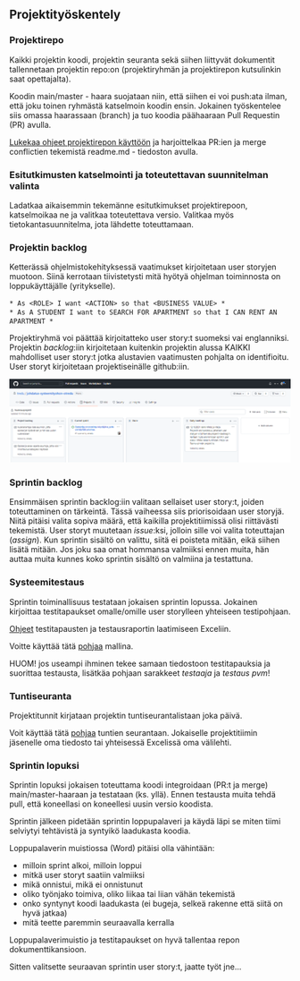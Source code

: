 ## Projektityöskentely

### Projektirepo

Kaikki projektin koodi, projektin seuranta sekä siihen liittyvät dokumentit tallennetaan projektin repo:on (projektiryhmän ja projektirepon kutsulinkin saat opettajalta).

Koodin main/master - haara suojataan niin, että siihen ei voi push:ata ilman, että joku toinen ryhmästä katselmoin koodin ensin. Jokainen työskentelee siis omassa haarassaan (branch) ja tuo koodia päähaaraan Pull Requestin (PR) avulla.

[Lukekaa ohjeet projektirepon käyttöön](https://otredu.github.io/github/projektityo.html) ja harjoittelkaa PR:ien ja merge conflictien tekemistä readme.md - tiedoston avulla.

### Esitutkimusten katselmointi ja toteutettavan suunnitelman valinta

Ladatkaa aikaisemmin tekemänne esitutkimukset projektirepoon, katselmoikaa ne ja valitkaa toteutettava versio. Valitkaa myös tietokantasuunnitelma, jota lähdette toteuttamaan.

### Projektin backlog

Ketterässä ohjelmistokehityksessä vaatimukset kirjoitetaan user storyjen muotoon. Siinä kerrotaan tiivistetysti mitä hyötyä ohjelman toiminnosta on loppukäyttäjälle (yritykselle).

    * As <ROLE> I want <ACTION> so that <BUSINESS VALUE> *
    * As A STUDENT I want to SEARCH FOR APARTMENT so that I CAN RENT AN APARTMENT * 

Projektiryhmä voi päättää kirjoitatteko user story:t suomeksi vai englanniksi. Projektin *backlog*:iin kirjoitetaan kuitenkin projektin alussa KAIKKI mahdolliset user story:t jotka alustavien vaatimusten pohjalta on identifioitu. User storyt kirjoitetaan projektiseinälle github:iin.

![projektiseinä](./img/projektiseina.PNG)

### Sprintin backlog

Ensimmäisen sprintin backlog:iin valitaan sellaiset user story:t, joiden toteuttaminen on tärkeintä. Tässä vaiheessa siis priorisoidaan user storyjä. Niitä pitäisi valita sopiva määrä, että kaikilla projektitiimissä olisi riittävästi tekemistä. User storyt muutetaan *issue*:ksi, jolloin sille voi valita toteuttajan (*assign*). Kun sprintin sisältö on valittu, siitä ei poisteta mitään, eikä siihen lisätä mitään. Jos joku saa omat hommansa valmiiksi ennen muita, hän auttaa muita kunnes koko sprintin sisältö on valmiina ja testattuna.

### Systeemitestaus

Sprintin toiminallisuus testataan jokaisen sprintin lopussa. Jokainen kirjoittaa testitapaukset omalle/omille user storylleen yhteiseen testipohjaan.

[Ohjeet](../docs/testitapaukset_ohje.pdf) testitapausten ja testausraportin laatimiseen Exceliin.

Voitte käyttää tätä [pohjaa](../docs/testitapaukset_esim.pdf) mallina.

HUOM! jos useampi ihminen tekee samaan tiedostoon testitapauksia ja suorittaa testausta, lisätkäa pohjaan sarakkeet *testaaja* ja *testaus pvm*!

### Tuntiseuranta

Projektitunnit kirjataan projektin tuntiseurantalistaan joka päivä.

Voit käyttää tätä [pohjaa](../docs/tyoajanseuranta.xlsx) tuntien seurantaan. Jokaiselle projektitiimin jäsenelle oma tiedosto tai yhteisessä Excelissä oma välilehti.

### Sprintin lopuksi

Sprintin lopuksi jokaisen toteuttama koodi integroidaan (PR:t ja merge) main/master-haaraan ja testataan (ks. yllä). Ennen testausta muita tehdä pull, että koneellasi on koneellesi uusin versio koodista.

Sprintin jälkeen pidetään sprintin loppupalaveri ja käydä läpi se miten tiimi selviytyi tehtävistä ja syntyikö laadukasta koodia.

Loppupalaverin muistiossa (Word) pitäisi olla vähintään:

- milloin sprint alkoi, milloin loppui
- mitkä user storyt saatiin valmiiksi
- mikä onnistui, mikä ei onnistunut
- oliko työnjako toimiva, oliko liikaa tai liian vähän tekemistä
- onko syntynyt koodi laadukasta (ei bugeja, selkeä rakenne että siitä on hyvä jatkaa)
- mitä teette paremmin seuraavalla kerralla

Loppupalaverimuistio ja testitapaukset on hyvä tallentaa repon dokumenttikansioon.

Sitten valitsette seuraavan sprintin user story:t, jaatte työt jne...